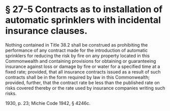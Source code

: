 # § 27-5 Contracts as to installation of automatic sprinklers with incidental insurance clauses.

<p>Nothing contained in Title 38.2 shall be construed as prohibiting the performance of any contract made for the introduction of automatic sprinklers for reducing the risk by fire on any property located in this Commonwealth and containing provisions for obtaining or guaranteeing insurance against loss or damage by fire or water for a specified time at a fixed rate; provided, that all insurance contracts issued as a result of such contracts shall be in the form required by law in this Commonwealth; provided, further, that the contract rate be less than the published rate on risks covered thereby or the rate used by insurance companies writing such risks.</p><p>1930, p. 23; Michie Code 1942, § 4246c.</p>